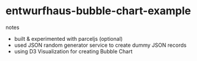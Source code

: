 # entwurfhaus-bubble-chart-example

notes
- built & experimented with parceljs (optional)
- used JSON random generator service to create dummy JSON records
- using D3 Visualization for creating Bubble Chart
